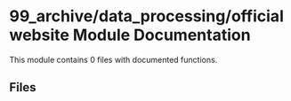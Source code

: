 # 99_archive/data_processing/officialwebsite Module Documentation

This module contains 0 files with documented functions.

## Files
